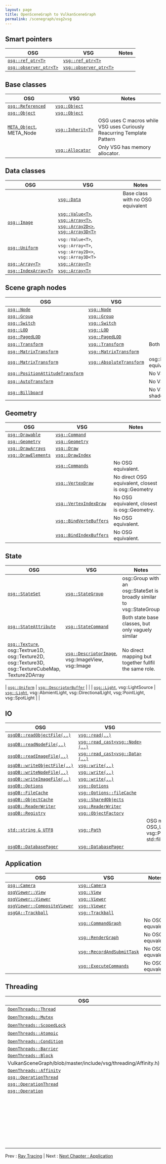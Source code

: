 ```yaml
---
layout: page
title: OpenSceneGraph to VulkanSceneGraph
permalink: /scenegraph/osg2vsg
---
```


## Smart pointers

| OSG | VSG | Notes |
| --- | --- | --- |
| [`osg::ref_ptr<T>`](https://github.com/openscenegraph/OpenSceneGraph/blob/master/include/osg/ref_ptr) | [`vsg::ref_ptr<T>`](https://github.com/vsg-dev/VulkanSceneGraph/blob/master/include/vsg/core/ref_ptr.h) |  |
| [`osg::observer_ptr<T>`](https://github.com/openscenegraph/OpenSceneGraph/blob/master/include/osg/observer_ptr) | [`vsg::observer_ptr<T>`](https://github.com/vsg-dev/VulkanSceneGraph/blob/master/include/vsg/core/observer_ptr.h)  |


## Base classes

| OSG | VSG | Notes |
| --- | --- | --- |
| [`osg::Referenced`](https://github.com/openscenegraph/OpenSceneGraph/blob/master/include/osg/Referenced) | [`vsg::Object`](https://github.com/vsg-dev/VulkanSceneGraph/blob/master/include/vsg/core/Object.h) |  |
| [`osg::Object`](https://github.com/openscenegraph/OpenSceneGraph/blob/master/include/osg/Object) | [`vsg::Object`](https://github.com/vsg-dev/VulkanSceneGraph/blob/master/include/vsg/core/Object.h)  | |
| [`META_Object`](https://github.com/openscenegraph/OpenSceneGraph/blob/master/include/osg/Object), META_Node | [`vsg::Inherit<T>`](https://github.com/vsg-dev/VulkanSceneGraph/blob/master/include/vsg/core/Inherit.h)  | OSG uses C macros while VSG uses Curiously Reacurring Template Pattern |
|  | [`vsg::Allocator`](https://github.com/vsg-dev/VulkanSceneGraph/blob/master/include/vsg/core/Allocator.h)  | Only VSG has memory allocator.  |


## Data classes

| OSG | VSG | Notes |
| --- | --- | --- |
| | [`vsg::Data`](https://github.com/vsg-dev/VulkanSceneGraph/blob/master/include/vsg/core/Data.h) | Base class with no OSG equivalent |
| [`osg::Image`](https://github.com/openscenegraph/OpenSceneGraph/blob/master/include/osg/Image) | [`vsg::Value<T>`, `vsg::Array<T>`, `vsg::Array2D<>`, `vsg::Array3D<T>`](https://github.com/vsg-dev/VulkanSceneGraph/blob/master/include/vsg/core/)  |  |
| [`osg::Uniform`](https://github.com/openscenegraph/OpenSceneGraph/blob/master/include/osg/Uniform) | `vsg::Value<T>`, `vsg::Array<T>`, `vsg::Array2D<>`, `vsg::Array3D<T>` |  |
| [`osg::Array<T>`](https://github.com/openscenegraph/OpenSceneGraph/blob/master/include/osg/Array) | [`vsg::Array<T>`](https://github.com/vsg-dev/VulkanSceneGraph/blob/master/include/vsg/core/Array.h) |  |
| [`osg::IndexArray<T>`](https://github.com/openscenegraph/OpenSceneGraph/blob/master/include/osg/Array) | [`vsg::Array<T>`](https://github.com/vsg-dev/VulkanSceneGraph/blob/master/include/vsg/core/Array.h) |  |

## Scene graph nodes

| OSG | VSG | Notes |
| --- | --- | --- |
| [`osg::Node`](https://github.com/openscenegraph/OpenSceneGraph/blob/master/include/osg/Node) | [`vsg::Node`](https://github.com/vsg-dev/VulkanSceneGraph/blob/master/include/vsg/nodes/Node.h)  |  |
| [`osg::Group`](https://github.com/openscenegraph/OpenSceneGraph/blob/master/include/osg/Group) | [`vsg::Group`](https://github.com/vsg-dev/VulkanSceneGraph/blob/master/include/vsg/nodes/Group.h)  |  |
| [`osg::Switch`](https://github.com/openscenegraph/OpenSceneGraph/blob/master/include/osg/Switch) | [`vsg::Switch`](https://github.com/vsg-dev/VulkanSceneGraph/blob/master/include/vsg/nodes/Switch.h)  |  |
| [`osg::LOD`](https://github.com/openscenegraph/OpenSceneGraph/blob/master/include/osg/LOD) | [`vsg::LOD`](https://github.com/vsg-dev/VulkanSceneGraph/blob/master/include/vsg/nodes/LOD.h)  |  |
| [`osg::PagedLOD`](https://github.com/openscenegraph/OpenSceneGraph/blob/master/include/osg/PagedLOD) | [`vsg::PagedLOD`](https://github.com/vsg-dev/VulkanSceneGraph/blob/master/include/vsg/nodes/PagedLOD.h)  |  |
| [`osg::Transform`](https://github.com/openscenegraph/OpenSceneGraph/blob/master/include/osg/Transform) | [`vsg::Transform`](https://github.com/vsg-dev/VulkanSceneGraph/blob/master/include/vsg/nodes/Transform,h)  | Both base classes for providing model transforms |
| [`osg::MatrixTransform`](https://github.com/openscenegraph/OpenSceneGraph/blob/master/include/osg/MatrixTransform) | [`vsg::MatrixTransform`](https://github.com/vsg-dev/VulkanSceneGraph/blob/master/include/vsg/nodes/MatrixTransform,h)  |  |
| [`osg::MatrixTransform`](https://github.com/openscenegraph/OpenSceneGraph/blob/master/include/osg/MatrixTransform) | [`vsg::AbsoluteTransform`](https://github.com/vsg-dev/VulkanSceneGraph/blob/master/include/vsg/nodes/AbsoluteTransform,h)  |  osg::MatrixTransform::[setReferenceFrame(ABSOLUTE_RF)](https://github.com/openscenegraph/OpenSceneGraph/blob/master/include/osg/Transform#97) equivalent to vsg::AbsoluteTransform |
| [`osg::PositionAttitudeTransform`](https://github.com/openscenegraph/OpenSceneGraph/blob/master/include/osg/PositionAttitudeTransform) |  | No VSG equivalent |
| [`osg::AutoTransform`](https://github.com/openscenegraph/OpenSceneGraph/blob/master/include/osg/AutoTransform) |  | No VSG equivalent |
| [`osg::Billboard`](https://github.com/openscenegraph/OpenSceneGraph/blob/master/include/osg/Billboard) |  | No VSG equivalent - use instanced geometry and vertex shader. |

## Geometry

| OSG | VSG | Notes |
| --- | --- | --- |
| [`osg::Drawable`](https://github.com/openscenegraph/OpenSceneGraph/blob/master/include/osg/Drawable) | [`vsg::Command`](https://github.com/vsg-dev/VulkanSceneGraph/blob/master/include/vsg/commands/Command.h)  |  |
| [`osg::Geometry`](https://github.com/openscenegraph/OpenSceneGraph/blob/master/include/osg/Geometry) | [`vsg::Geometry`](https://github.com/vsg-dev/VulkanSceneGraph/blob/master/include/vsg/nodes/Geometry.h)  |  |
| [`vsg::DrawArrays`](https://github.com/openscenegraph/OpenSceneGraph/blob/master/include/osg/PrimitiveSet#L221) | [`vsg::Draw`](https://github.com/vsg-dev/VulkanSceneGraph/blob/master/include/vsg/commands/Draw.h) |  |
| [`vsg::DrawElements`](https://github.com/openscenegraph/OpenSceneGraph/blob/master/include/osg/PrimitiveSet#L336) | [`vsg::DrawIndex`](https://github.com/vsg-dev/VulkanSceneGraph/blob/master/include/vsg/commands/DrawIndexed.h) |  |
| | [`vsg::Commands`](https://github.com/vsg-dev/VulkanSceneGraph/blob/master/include/vsg/commands/Commands.h) | No OSG equivalent. |
| | [`vsg::VertexDraw`](https://github.com/vsg-dev/VulkanSceneGraph/blob/master/include/vsg/nodes/VertexDraw)  |  No direct OSG equivalent, closest is osg::Geometry |
| | [`vsg::VertexIndexDraw`](https://github.com/vsg-dev/VulkanSceneGraph/blob/master/include/vsg/nodes/VertexIndexDraw.h)  |  No OSG equivalent, closest is osg::Geometry. |
| | [`vsg::BindVerteBuffers`](https://github.com/vsg-dev/VulkanSceneGraph/blob/master/include/vsg/commands/BindVerteBuffers.h) | No OSG equivalent. |
| | [`vsg::BindIndexBuffers`](https://github.com/vsg-dev/VulkanSceneGraph/blob/master/include/vsg/commands/BindIndexBuffers.h) | No OSG equivalent. |

## State

| OSG | VSG | Notes |
| --- | --- | --- |
| [`osg::StateSet`](https://github.com/openscenegraph/OpenSceneGraph/blob/master/include/osg/StateSet) | [`vsg::StateGroup`](https://github.com/vsg-dev/VulkanSceneGraph/blob/master/include/vsg/nodes/StateGroup.h)  |  osg::Group with an osg::StateSet is broadly similar to vsg::StateGroup |
| [`osg::StateAttribute`](https://github.com/openscenegraph/OpenSceneGraph/blob/master/include/osg/StateAttribute) | [`vsg::StateCommand`](https://github.com/vsg-dev/VulkanSceneGraph/blob/master/include/vsg/state/)  |  Both state base classes, but only vaguely similar |
| [`osg::Texture`](https://github.com/openscenegraph/OpenSceneGraph/blob/master/include/osg/Texture), osg::Textrue1D, osg::Texture2D, osg::Texture3D, osg::TextureCubeMap, Texture2DArray | [`vsg::DescriptorImage`](https://github.com/vsg-dev/VulkanSceneGraph/blob/master/include/vsg/state/DescriptorImage.h), vsg::ImageView, vsg::Image  | No direct mapping but together fullfil the same role. |

| [`osg::Uniform`](https://github.com/openscenegraph/OpenSceneGraph/blob/master/include/osg/Uniform) | [`vsg::DescriptorBuffer`](https://github.com/vsg-dev/VulkanSceneGraph/blob/master/include/vsg/state/DescriptorBuffer.h)  |  |
| [`osg::Light`](https://github.com/openscenegraph/OpenSceneGraph/blob/master/include/osg/Light.h), vsg::LightSource | [`vsg::Light`](https://github.com/vsg-dev/VulkanSceneGraph/blob/master/include/vsg/state/DescriptorBuffer.h), vsg::AbmientLight, vsg::DirectionalLight, vsg;:PointLight, vsg::SpotLight  |  |


## IO

| OSG | VSG | Notes |
| --- | --- | --- |
| [`osgDB::readObjectFile(..)`](https://github.com/openscenegraph/OpenSceneGraph/blob/master/include/osgDB/ReadFile#L232) | [`vsg::read(..)`](https://github.com/vsg-dev/VulkanSceneGraph/blob/master/include/vsg/io/read.h)  |  |
| [`osgDB::readNodeFile(..)`](https://github.com/openscenegraph/OpenSceneGraph/blob/master/include/osgDB/ReadFile#L308) | [`vsg::read_cast<vsg::Node>(..)`](https://github.com/vsg-dev/VulkanSceneGraph/blob/master/include/vsg/io/read.h)  |  |
| [`osgDB::readImageFile(..)`](https://github.com/openscenegraph/OpenSceneGraph/blob/master/include/osgDB/ReadFile#L268) | [`vsg::read_cast<vsg::Data>(..)`](https://github.com/vsg-dev/VulkanSceneGraph/blob/master/include/vsg/io/read.h)  |  |
| [`osgDB::writeObjectFile(..)`](https://github.com/openscenegraph/OpenSceneGraph/blob/master/include/osgDB/WriteFile) | [`vsg::write(..)`](https://github.com/vsg-dev/VulkanSceneGraph/blob/master/include/vsg/io/write.h)  |  |
| [`osgDB::writeNodeFile(..)`](https://github.com/openscenegraph/OpenSceneGraph/blob/master/include/osgDB/WriteFile) | [`vsg::write(..)`](https://github.com/vsg-dev/VulkanSceneGraph/blob/master/include/vsg/io/write.h)  |  |
| [`osgDB::writeImageFile(..)`](https://github.com/openscenegraph/OpenSceneGraph/blob/master/include/osgDB/WriteFile) | [`vsg::write(..)`](https://github.com/vsg-dev/VulkanSceneGraph/blob/master/include/vsg/io/write.h)  |  |
| [`osgDB::Options`](https://github.com/openscenegraph/OpenSceneGraph/blob/master/include/osgDB/Options) | [`vsg::Options`](https://github.com/vsg-dev/VulkanSceneGraph/blob/master/include/vsg/io/Options.h)  |  |
| [`osgDB::FileCache`](https://github.com/openscenegraph/OpenSceneGraph/blob/master/include/osgDB/FileCache) | [`vsg::Options::fileCache`](https://github.com/vsg-dev/VulkanSceneGraph/blob/master/include/vsg/io/Options.h#L75)  |  |
| [`osgDB::ObjectCache`](https://github.com/openscenegraph/OpenSceneGraph/blob/master/include/osgDB/ObjectCache) | [`vsg::SharedObjects`](https://github.com/vsg-dev/VulkanSceneGraph/blob/master/include/vsg/utils/SharedObjects.h)  |  |
| [`osgDB::ReaderWriter`](https://github.com/openscenegraph/OpenSceneGraph/blob/master/include/osgDB/ReaderWriter) | [`vsg::ReaderWriter`](https://github.com/vsg-dev/VulkanSceneGraph/blob/master/include/vsg/io/ReaderWriter.h)  |  |
| [`osgDB::Registry`](https://github.com/openscenegraph/OpenSceneGraph/blob/master/include/osgDB/Registry) | [`vsg::ObjectFactory`](https://github.com/vsg-dev/VulkanSceneGraph/blob/master/include/vsg/io/ObjectFactory.h)  |  |
| [`std::string & UTF8`](https://github.com/openscenegraph/OpenSceneGraph/blob/master/include/osgDB/ConvertUTF8) | [`vsg::Path`](https://github.com/vsg-dev/VulkanSceneGraph/blob/master/include/vsg/io/Path.h)  |  OSG must be compiled with OSG_USE_UTF8_FILENAME, vsg::Path works like std::filesystem::path |
| [`osgDB::DatabasePager`](https://github.com/openscenegraph/OpenSceneGraph/blob/master/include/osgDB/DatabasePager) | [`vsg::DatabasePager`](https://github.com/vsg-dev/VulkanSceneGraph/blob/master/include/vsg/io/DatabasePager.h)  |  |

## Application

| OSG | VSG | Notes |
| --- | --- | --- |
| [`osg::Camera`](https://github.com/openscenegraph/OpenSceneGraph/blob/master/include/osg/Camera.h) | [`vsg::Camera`](https://github.com/vsg-dev/VulkanSceneGraph/blob/master/include/vsg/app/Camear.h)  |  |
| [`osgViewer::View`](https://github.com/openscenegraph/OpenSceneGraph/blob/master/include/osgViewer/View.h) | [`vsg::View`](https://github.com/vsg-dev/VulkanSceneGraph/blob/master/include/vsg/app/View.h)  |  |
| [`osgViewer::Viewer`](https://github.com/openscenegraph/OpenSceneGraph/blob/master/include/osgViewer/Viewer.h) | [`vsg::Viewer`](https://github.com/vsg-dev/VulkanSceneGraph/blob/master/include/vsg/app/Viewer.h)  |  |
| [`osgViewer::CompositeViewer`](https://github.com/openscenegraph/OpenSceneGraph/blob/master/include/osgViewer/CompositeViewer.h) | [`vsg::Viewer`](https://github.com/vsg-dev/VulkanSceneGraph/blob/master/include/vsg/app/Viewer.h)  |  |
| [`osgGA::Trackball`](https://github.com/openscenegraph/OpenSceneGraph/blob/master/include/osgGA/Trackball) | [`vsg::Trackball`](https://github.com/vsg-dev/VulkanSceneGraph/blob/master/include/vsg/app/Trackball.h)  |  |
| | [`vsg::CommandGraph`](https://github.com/vsg-dev/VulkanSceneGraph/blob/master/include/vsg/app/CommandGraph.h)  | No OSG equvalent |
| | [`vsg::RenderGraph`](https://github.com/vsg-dev/VulkanSceneGraph/blob/master/include/vsg/app/RenderGraph.h)  | No OSG equvalent |
| | [`vsg::RecordAndSubmitTask`](https://github.com/vsg-dev/VulkanSceneGraph/blob/master/include/vsg/app/RecordAndSubmitTask.h)  | No OSG equvalent |
| | [`vsg::ExecuteCommands`](https://github.com/vsg-dev/VulkanSceneGraph/blob/master/include/vsg/app/ExecuteCommands.h)  | No OSG equvalent |

## Threading

| OSG | VSG | Notes |
| --- | --- | --- |
| [`OpenThreads::Thread`](https://github.com/openscenegraph/OpenSceneGraph/blob/master/include/OpenThraeds/Thread) | std::thread | |
| [`OpenThreads::Mutex`](https://github.com/openscenegraph/OpenSceneGraph/blob/master/include/OpenThraeds/Mutex) | std::mutex| |
| [`OpenThreads::ScopedLock`](https://github.com/openscenegraph/OpenSceneGraph/blob/master/include/OpenThraeds/Block.h) | std::lock | |
| [`OpenThreads::Atomoic`](https://github.com/openscenegraph/OpenSceneGraph/blob/master/include/OpenThraeds/Atomic) | std::atomic | |
| [`OpenThreads::Condition`](https://github.com/openscenegraph/OpenSceneGraph/blob/master/include/OpenThraeds/Condition) | std::condition_variable | |
| [`OpenThreads::Barrier`](https://github.com/openscenegraph/OpenSceneGraph/blob/master/include/OpenThraeds/Barrier) | [`vsg::Barrier`](https://github.com/vsg-dev/VulkanSceneGraph/blob/master/include/vsg/threading/Barrier.h) | |
| [`OpenThreads::Block`](https://github.com/openscenegraph/OpenSceneGraph/blob/master/include/OpenThraeds/Block) | [`vsg::Latch`](https://github.com/vsg-dev/VulkanSceneGraph/blob/master/include/vsg/threading/Latch.h) | |
VulkanSceneGraph/blob/master/include/vsg/threading/Affinity.h) | |
| [`OpenThreads::Affinity`](https://github.com/openscenegraph/OpenSceneGraph/blob/master/include/OpenThraeds/Affinity) | [`vsg::Affinity`](https://github.com/vsg-dev/VulkanSceneGraph/blob/master/include/vsg/threading/Affinity.h) | |
|  [`osg::OperationThread`](https://github.com/vsg-dev/VulkanSceneGraph/blob/master/include/vsg/osg/OperationThread) | [`vsg::OperationThread`](https://github.com/vsg-dev/VulkanSceneGraph/blob/master/include/vsg/threading/OperationThread.h) |  |
|  [`osg::OperationThread`](https://github.com/vsg-dev/VulkanSceneGraph/blob/master/include/vsg/osg/OperationThread) | [`vsg::OperationQueue`](https://github.com/vsg-dev/VulkanSceneGraph/blob/master/include/vsg/threading/OperationQueue.h) |  |
|  [`osg::Operation`](https://github.com/vsg-dev/VulkanSceneGraph/blob/master/include/vsg/osg/OperationThread) | [`vsg::Operation`](https://github.com/vsg-dev/VulkanSceneGraph/blob/master/include/vsg/threading/OperationQueue.h) |  |
|  | [`vsg::ActivityStatus`](https://github.com/vsg-dev/VulkanSceneGraph/blob/master/include/vsg/threading/ActivityStatus.h) | No OSG equvalent, used to cooperatively release barriers & blocks. |
| | [`vsg::FrameBlock`](https://github.com/vsg-dev/VulkanSceneGraph/blob/master/include/vsg/threading/FrameBlock.h) | No direct OSG equvalent, loosely OpenThreds::Block. |

Prev : [Ray Tracing](RayTracing.md) | Next : [Next Chapter : Application](../4_Application/index.md)

